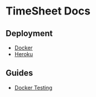 # TimeSheet Docs

## Deployment

- [Docker](docker.md)
- [Heroku](heroku.md)

## Guides

- [Docker Testing](play-with-docker.md)
